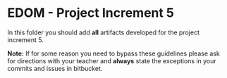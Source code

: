 # EDOM - Project Increment 5


In this folder you should add **all** artifacts developed for the project increment 5.

**Note:** If for some reason you need to bypass these guidelines please ask for directions with your teacher and **always** state the exceptions in your commits and issues in bitbucket.

